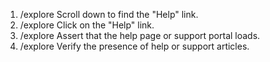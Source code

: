 1. /explore Scroll down to find the "Help" link.
2. /explore Click on the "Help" link.
3. /explore Assert that the help page or support portal loads.
4. /explore Verify the presence of help or support articles.